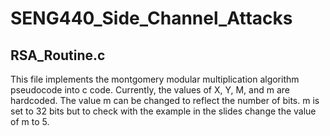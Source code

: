 # SENG440_Side_Channel_Attacks

## RSA_Routine.c 
This file implements the montgomery modular multiplication algorithm pseudocode into c code. 
Currently, the values of X, Y, M, and m are hardcoded. 
The value m can be changed to reflect the number of bits.
m is set to 32 bits but to check with the example in the slides change the value of m to 5.
